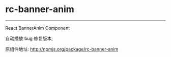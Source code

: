 # rc-banner-anim

---

React BannerAnim Component

自动播放 bug 修复版本;

原组件地址: http://npmjs.org/package/rc-banner-anim
